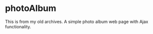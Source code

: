 # photoAlbum  
This is from my old archives. A simple photo album web page with Ajax functionality. 
